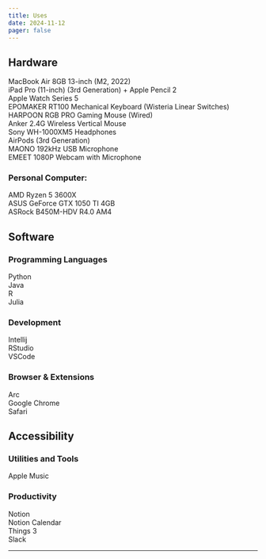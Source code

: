 ```yaml
---
title: Uses
date: 2024-11-12
pager: false
---
```


## Hardware
MacBook Air 8GB 13-inch (M2, 2022) <br>
iPad Pro (11-inch) (3rd Generation) + Apple Pencil 2 <br>
Apple Watch Series 5 <br>
EPOMAKER RT100 Mechanical Keyboard (Wisteria Linear Switches) <br>
HARPOON RGB PRO Gaming Mouse (Wired) <br>
Anker 2.4G Wireless Vertical Mouse <br>
Sony WH-1000XM5 Headphones <br>
AirPods (3rd Generation) <br>
MAONO 192kHz USB Microphone <br>
EMEET 1080P Webcam with Microphone <br>
### Personal Computer: <br>
AMD Ryzen 5 3600X <br>
ASUS GeForce GTX 1050 TI 4GB <br>
ASRock B450M-HDV R4.0 AM4  <br>


## Software
### Programming Languages
Python <br>
Java <br>
R <br>
Julia <br>

### Development
Intellij <br>
RStudio <br>
VSCode <br>

### Browser & Extensions
Arc <br>
Google Chrome <br>
Safari <br>

## Accessibility
### Utilities and Tools
Apple Music <br>

### Productivity
Notion <br>
Notion Calendar <br>
Things 3 <br>
Slack <br>

---